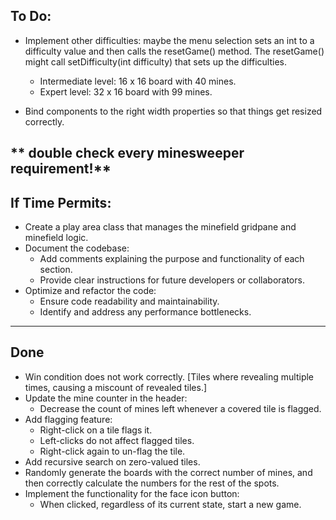 ## To Do:

- Implement other difficulties: maybe the menu selection sets an int to a difficulty value and then calls the resetGame() method. The resetGame() might call setDifficulty(int difficulty) that sets up the difficulties.
  - Intermediate level: 16 x 16 board with 40 mines.
  - Expert level: 32 x 16 board with 99 mines.

- Bind components to the right width properties so that things get resized correctly.

** double check every minesweeper requirement!**
--------
## If Time Permits:
- Create a play area class that manages the minefield gridpane and minefield logic.
- Document the codebase:
    - Add comments explaining the purpose and functionality of each section.
    - Provide clear instructions for future developers or collaborators.
- Optimize and refactor the code:
    - Ensure code readability and maintainability.
    - Identify and address any performance bottlenecks.
----------
## Done
- Win condition does not work correctly. [Tiles where revealing multiple times, causing a miscount of revealed tiles.]
- Update the mine counter in the header:
  - Decrease the count of mines left whenever a covered tile is flagged.
- Add flagging feature:
  - Right-click on a tile flags it.
  - Left-clicks do not affect flagged tiles.
  - Right-click again to un-flag the tile.
- Add recursive search on zero-valued tiles.
- Randomly generate the boards with the correct number of mines, and then correctly calculate the numbers for the rest of the spots.
- Implement the functionality for the face icon button:
    - When clicked, regardless of its current state, start a new game.

